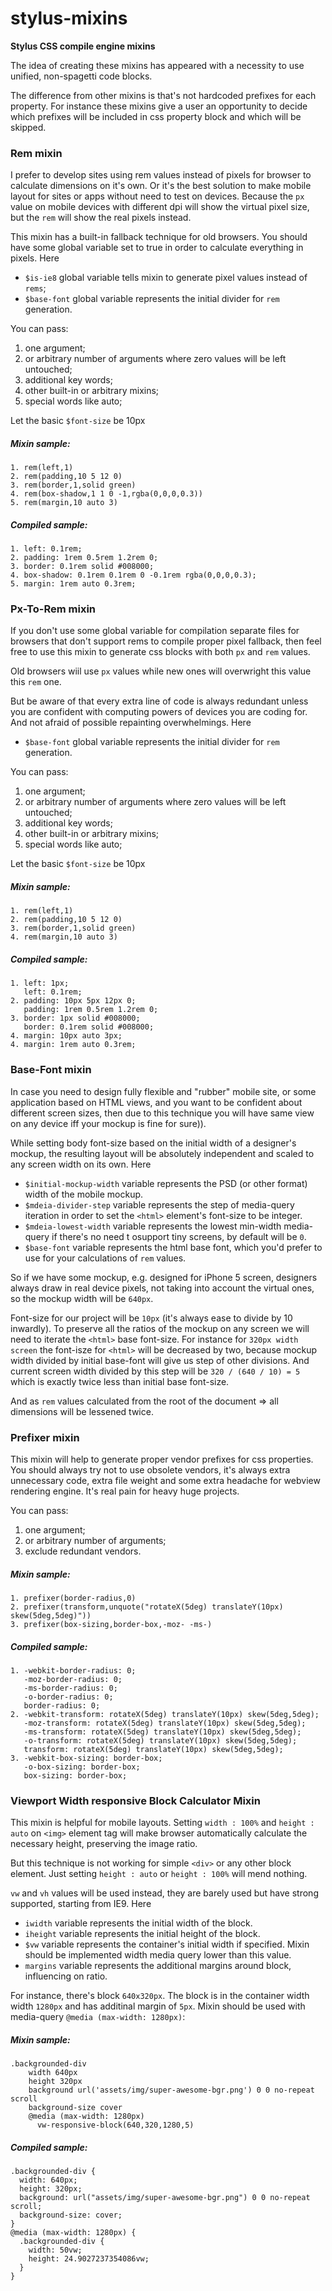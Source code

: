 # stylus-mixins

**Stylus CSS compile engine mixins**

The idea of creating these mixins has appeared with a necessity to use unified, non-spagetti code blocks.

The difference from other mixins is that's not hardcoded prefixes for each property. For instance these mixins give a user an opportunity to decide which prefixes will be included in css property block and which will be skipped.

### Rem mixin
I prefer to develop sites using rem values instead of pixels for browser to calculate dimensions on it's own. Or it's the best solution to make mobile layout for sites or apps without need to test on devices. Because the ```px``` value on mobile devices with different dpi will show the virtual pixel size, but the ```rem``` will show the real pixels instead.

This mixin has a built-in fallback technique for old browsers. You should have some global variable set to true in order to calculate everything in pixels. Here

- ```$is-ie8``` global variable tells mixin to generate pixel values instead of ```rems```;
- ```$base-font``` global variable represents the initial divider for ```rem``` generation.

You can pass:
1. one argument;
2. or arbitrary number of arguments where zero values will be left untouched;
3. additional key words;
4. other built-in or arbitrary mixins;
5. special words like auto;

Let the basic ```$font-size``` be 10px

##### Mixin sample:
    1. rem(left,1)
    2. rem(padding,10 5 12 0)
    3. rem(border,1,solid green)
    4. rem(box-shadow,1 1 0 -1,rgba(0,0,0,0.3))
    5. rem(margin,10 auto 3)

##### Compiled sample:
    1. left: 0.1rem;
    2. padding: 1rem 0.5rem 1.2rem 0;
    3. border: 0.1rem solid #008000;
    4. box-shadow: 0.1rem 0.1rem 0 -0.1rem rgba(0,0,0,0.3);
    5. margin: 1rem auto 0.3rem;

### Px-To-Rem mixin
If you don't use some global variable for compilation separate files for browsers that don't support rems to compile proper pixel fallback, then feel free to use this mixin to generate css blocks with both ```px``` and ```rem``` values.

Old browsers wiil use ```px``` values while new ones will overwright this value this ```rem``` one.

But be aware of that every extra line of code is always redundant unless you are confident with computing powers of devices you are coding for. And not afraid of possible repainting overwhelmings. Here

- ```$base-font``` global variable represents the initial divider for ```rem``` generation.

You can pass:
1. one argument;
2. or arbitrary number of arguments where zero values will be left untouched;
3. additional key words;
4. other built-in or arbitrary mixins;
5. special words like auto;

Let the basic ```$font-size``` be 10px

##### Mixin sample:
    1. rem(left,1)
    2. rem(padding,10 5 12 0)
    3. rem(border,1,solid green)
    4. rem(margin,10 auto 3)

##### Compiled sample:
    1. left: 1px;
       left: 0.1rem;
    2. padding: 10px 5px 12px 0;
       padding: 1rem 0.5rem 1.2rem 0;
    3. border: 1px solid #008000;
       border: 0.1rem solid #008000;
    4. margin: 10px auto 3px;
    4. margin: 1rem auto 0.3rem;

### Base-Font mixin
In case you need to design fully flexible and "rubber" mobile site, or some application based on HTML views, and you want to be confident about different screen sizes, then due to this technique you will have same view on any device iff your mockup is fine for sure)).

While setting body font-size based on the initial width of a designer's mockup, the resulting layout will be absolutely independent and scaled to any screen width on its own. Here

- ```$initial-mockup-width``` variable represents the PSD (or other format) width of the mobile mockup.
- ```$mdeia-divider-step``` variable represents the step of media-query iteration in order to set the ```<html>``` element's font-size to be integer.
- ```$mdeia-lowest-width``` variable represents the lowest min-width media-query if there's no need t osupport tiny screens, by default will be ```0```.
- ```$base-font``` variable represents the html base font, which you'd prefer to use for your calculations of ```rem``` values.

So if we have some mockup, e.g. designed for iPhone 5 screen, designers always draw in real device pixels, not taking into account the virtual ones, so the mockup width will be ```640px```.

Font-size for our project will be ```10px``` (it's always ease to divide by 10 inwardly). To preserve all the ratios of the mockup on any screen we will need to iterate the ```<html>``` base font-size. For instance for ```320px width screen``` the font-isze for ```<html>``` will be decreased by two, because mockup width divided by initial base-font will give us step of other divisions. And current screen width divided by this step will be ```320 / (640 / 10) = 5``` which is exactly twice less than initial base font-size.

And as ```rem``` values calculated from the root of the document => all dimensions will be lessened twice.

### Prefixer mixin
This mixin will help to generate proper vendor prefixes for css properties. You should always try not to use obsolete vendors, it's always extra unnecessary code, extra file weight and some extra headache for webview rendering engine. It's real pain for heavy huge projects.

You can pass:
1. one argument;
2. or arbitrary number of arguments;
3. exclude redundant vendors.

##### Mixin sample:
    1. prefixer(border-radius,0)
    2. prefixer(transform,unquote("rotateX(5deg) translateY(10px) skew(5deg,5deg)"))
    3. prefixer(box-sizing,border-box,-moz- -ms-)

##### Compiled sample:
    1. -webkit-border-radius: 0;
       -moz-border-radius: 0;
       -ms-border-radius: 0;
       -o-border-radius: 0;
       border-radius: 0;
    2. -webkit-transform: rotateX(5deg) translateY(10px) skew(5deg,5deg);
       -moz-transform: rotateX(5deg) translateY(10px) skew(5deg,5deg);
       -ms-transform: rotateX(5deg) translateY(10px) skew(5deg,5deg);
       -o-transform: rotateX(5deg) translateY(10px) skew(5deg,5deg);
       transform: rotateX(5deg) translateY(10px) skew(5deg,5deg);
    3. -webkit-box-sizing: border-box;
       -o-box-sizing: border-box;
       box-sizing: border-box;

### Viewport Width responsive Block Calculator Mixin
This mixin is helpful for mobile layouts. Setting ```width : 100%``` and ```height : auto``` on ```<img>``` element tag will make browser automatically calculate the necessary height, preserving the image ratio.

But this technique is not working for simple ```<div>``` or any other block element. Just setting ```height : auto``` or ```height : 100%``` will mend nothing.

```vw``` and ```vh``` values will be used instead, they are barely used but have strong supported, starting from IE9. Here

- ```iwidth``` variable represents the initial width of the block.
- ```iheight``` variable represents the initial height of the block.
- ```$vw``` variable represents the container's initial width if specified. Mixin should be implemented width media query lower than this value.
- ```margins``` variable represents the additional margins around block, influencing on ratio.

For instance, there's block ```640x320px```. The block is in the container width width ```1280px``` and has additinal margin of ```5px```. Mixin should be used with media-query ```@media (max-width: 1280px)```:

##### Mixin sample:
    .backgrounded-div
        width 640px
        height 320px
        background url('assets/img/super-awesome-bgr.png') 0 0 no-repeat scroll
        background-size cover
        @media (max-width: 1280px)
          vw-responsive-block(640,320,1280,5)

##### Compiled sample:
    .backgrounded-div {
      width: 640px;
      height: 320px;
      background: url("assets/img/super-awesome-bgr.png") 0 0 no-repeat scroll;
      background-size: cover;
    }
    @media (max-width: 1280px) {
      .backgrounded-div {
        width: 50vw;
        height: 24.9027237354086vw;
      }
    }